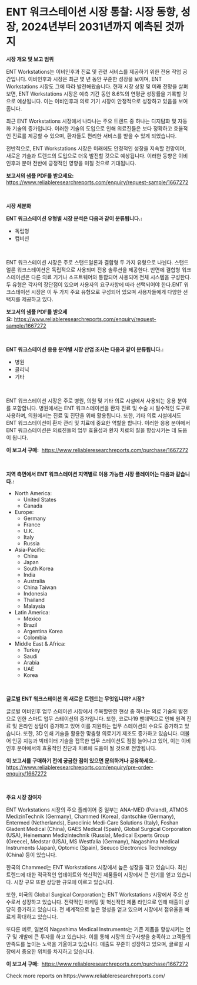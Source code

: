 <p><h1>ENT 워크스테이션 시장 통찰: 시장 동향, 성장, 2024년부터 2031년까지 예측된 것까지</h1></p><p><strong>시장 개요 및 보고 범위</strong></p>
<p><p>ENT Workstations는 이비인후과 진료 및 관련 서비스를 제공하기 위한 전용 작업 공간입니다. 이비인후과 시장은 최근 몇 년 동안 꾸준한 성장을 보이며, ENT Workstations 시장도 그에 따라 발전해왔습니다. 현재 시장 상황 및 미래 전망을 살펴보면, ENT Workstations 시장은 예측 기간 동안 8.6%의 연평균 성장률을 기록할 것으로 예상됩니다. 이는 이비인후과 의료 기기 시장이 안정적으로 성장하고 있음을 보여줍니다.</p><p>최근 ENT Workstations 시장에서 나타나는 주요 트렌드 중 하나는 디지턈화 및 자동화 기술의 증가입니다. 이러한 기술의 도입으로 인해 의료진들은 보다 정확하고 효율적인 진료를 제공할 수 있으며, 환자들도 편리한 서비스를 받을 수 있게 되었습니다.</p><p>전반적으로, ENT Workstations 시장은 미래에도 안정적인 성장을 지속할 전망이며, 새로운 기술과 트렌드의 도입으로 더욱 발전할 것으로 예상됩니다. 이러한 동향은 이비인후과 분야 전반에 긍정적인 영향을 미칠 것으로 기대됩니다.</p></p>
<p><strong>보고서의 샘플 PDF를 받으세요:</strong> <a href="https://www.reliableresearchreports.com/enquiry/request-sample/1667272">https://www.reliableresearchreports.com/enquiry/request-sample/1667272</a></p>
<p>&nbsp;</p>
<p><strong>시장 세분화</strong></p>
<p><strong>ENT 워크스테이션 유형별 시장 분석은 다음과 같이 분류됩니다.:</strong></p>
<p><ul><li>독립형</li><li>컴비션</li></ul></p>
<p>&nbsp;</p>
<p><p>ENT 워크스테이션 시장은 주로 스탠드얼론과 결합형 두 가지 유형으로 나뉜다. 스탠드얼론 워크스테이션은 독립적으로 사용되며 전용 솔루션을 제공한다. 반면에 결합형 워크스테이션은 다른 의료 기기나 소프트웨어와 통합되어 사용되어 전체 시스템을 구성한다. 두 유형은 각자의 장단점이 있으며 사용자의 요구사항에 따라 선택되어야 한다.ENT 워크스테이션 시장은 이 두 가지 주요 유형으로 구성되어 있으며 사용자들에게 다양한 선택지를 제공하고 있다.</p></p>
<p><strong>보고서의 샘플 PDF를 받으세요:</strong>&nbsp;<a href="https://www.reliableresearchreports.com/enquiry/request-sample/1667272">https://www.reliableresearchreports.com/enquiry/request-sample/1667272</a></p>
<p>&nbsp;</p>
<p><strong> ENT 워크스테이션 응용 분야별 시장 산업 조사는 다음과 같이 분류됩니다.:</strong></p>
<p><ul><li>병원</li><li>클리닉</li><li>기타</li></ul></p>
<p>&nbsp;</p>
<p><p>ENT 워크스테이션 시장은 주로 병원, 의원 및 기타 의료 시설에서 사용되는 응용 분야를 포함합니다. 병원에서는 ENT 워크스테이션을 환자 진료 및 수술 시 필수적인 도구로 사용하며, 의원에서는 진료 및 진단을 위해 활용됩니다. 또한, 기타 의료 시설에서도 ENT 워크스테이션이 환자 관리 및 치료에 중요한 역할을 합니다. 이러한 응용 분야에서 ENT 워크스테이션은 의료진들의 업무 효율성과 환자 치료의 질을 향상시키는 데 도움이 됩니다.</p></p>
<p><strong>이 보고서 구매:</strong>&nbsp; <a href="https://www.reliableresearchreports.com/purchase/1667272">https://www.reliableresearchreports.com/purchase/1667272</a></p>
<p>&nbsp;</p>
<p><strong>지역 측면에서 ENT 워크스테이션 지역별로 이용 가능한 시장 플레이어는 다음과 같습니다.:</strong></p>
<p><ul>
    <li>
        North America:
        <ul>
            <li>United States</li>
            <li>Canada</li>
        </ul>
    </li>
    <li>
        Europe:
        <ul>
            <li>Germany</li>
            <li>France</li>
            <li>U.K.</li>
            <li>Italy</li>
            <li>Russia</li>
        </ul>
    </li>
    <li>
        Asia-Pacific:
        <ul>
            <li>China</li>
            <li>Japan</li>
            <li>South Korea</li>
            <li>India</li>
            <li>Australia</li>
            <li>China Taiwan</li>
            <li>Indonesia</li>
            <li>Thailand</li>
            <li>Malaysia</li>
        </ul>
    </li>
    <li>
        Latin America:
        <ul>
            <li>Mexico</li>
            <li>Brazil</li>
            <li>Argentina Korea</li>
            <li>Colombia</li>
        </ul>
    </li>
    <li>
        Middle East & Africa:
        <ul>
            <li>Turkey</li>
            <li>Saudi</li>
            <li>Arabia</li>
            <li>UAE</li>
            <li>Korea</li>
        </ul>
    </li>
    </ul></p>
<p>&nbsp;</p>
<p><strong>글로벌 ENT 워크스테이션 의 새로운 트렌드는 무엇입니까? 시장?</strong></p>
<p><p>글로벌 이비인후 업무 스테이션 시장에서 주목할만한 현상 중 하나는 의료 기술의 발전으로 인한 스마트 업무 스테이션의 증가입니다. 또한, 코로나19 팬데믹으로 인해 원격 진료 및 온라인 상담이 증가하고 있어 이를 지원하는 업무 스테이션의 수요도 증가하고 있습니다. 또한, 3D 인쇄 기술을 활용한 맞춤형 의료기기 제조도 증가하고 있습니다. 더불어 인공 지능과 빅데이터 기술을 접목한 업무 스테이션도 점점 늘어나고 있어, 이는 이비인후 분야에서의 효율적인 진단과 치료에 도움이 될 것으로 전망됩니다.</p></p>
<p><strong>이 보고서를 구매하기 전에 궁금한 점이 있으면 문의하거나 공유하세요.</strong>- <a href="https://www.reliableresearchreports.com/enquiry/pre-order-enquiry/1667272">https://www.reliableresearchreports.com/enquiry/pre-order-enquiry/1667272</a></p>
<p>&nbsp;</p>
<p><strong>주요 시장 참여자</strong></p>
<p><p>ENT Workstations 시장의 주요 플레이어 중 일부는 ANA-MED (Poland), ATMOS MedizinTechnik (Germany), Chammed (Korea), dantschke (Germany), Entermed (Netherlands), Euroclinic Medi-Care Solutions (Italy), Foshan Gladent Medical (China), GAES Medical (Spain), Global Surgical Corporation (USA), Heinemann Medizintechnik (Russia), Medical Experts Group (Greece), Medstar (USA), MS Westfalia (Germany), Nagashima Medical Instruments (Japan), Optomic (Spain), Seeuco Electronics Technology (China) 등이 있습니다.</p><p>한국의 Chammed는 ENT Workstations 시장에서 높은 성장을 겪고 있습니다. 최신 트렌드에 대한 적극적인 업데이트와 혁신적인 제품들이 시장에서 큰 인기를 얻고 있습니다. 시장 규모 또한 상당한 규모에 이르고 있습니다.</p><p>또한, 미국의 Global Surgical Corporation는 ENT Workstations 시장에서 주요 선수로서 성장하고 있습니다. 전략적인 마케팅 및 혁신적인 제품 라인으로 인해 매출이 상당히 증가하고 있습니다. 전 세계적으로 높은 명성을 얻고 있으며 시장에서 점유율을 빠르게 확대하고 있습니다.</p><p>또다른 예로, 일본의 Nagashima Medical Instruments는 기존 제품을 향상시키는 연구 및 개발에 큰 투자를 하고 있습니다. 이를 통해 시장의 요구사항을 충족하고 고객들의 만족도를 높이는 노력을 기울이고 있습니다. 매출도 꾸준히 성장하고 있으며, 글로벌 시장에서 중요한 위치를 차지하고 있습니다.</p></p>
<p><strong>이 보고서 구매:</strong>&nbsp;&nbsp;<a href="https://www.reliableresearchreports.com/purchase/1667272">https://www.reliableresearchreports.com/purchase/1667272</a></p>
<p>Check more reports on https://www.reliableresearchreports.com/</p>

